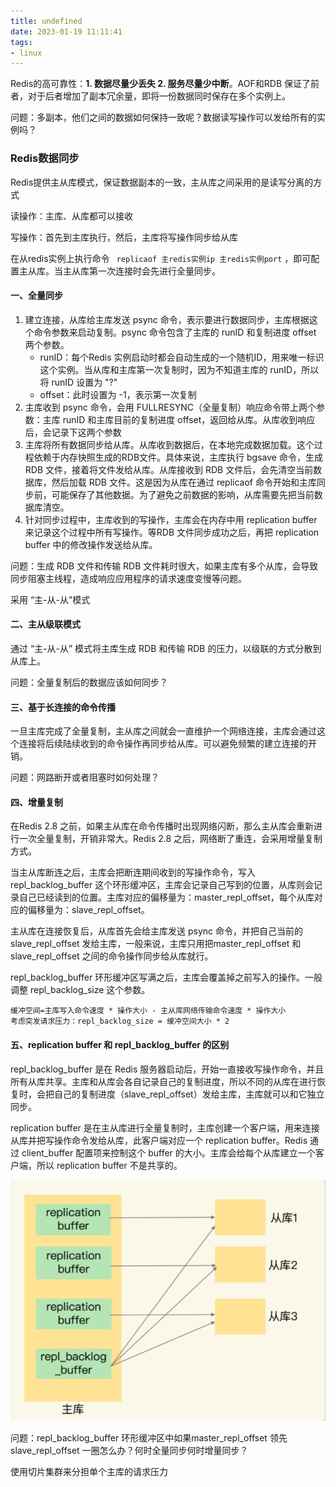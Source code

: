 ```yaml
---
title: undefined
date: 2023-01-19 11:11:41
tags:
- linux
---
```


Redis的高可靠性：**1. 数据尽量少丢失 2. 服务尽量少中断**。AOF和RDB 保证了前者，对于后者增加了副本冗余量，即将一份数据同时保存在多个实例上。

问题：多副本，他们之间的数据如何保持一致呢？数据读写操作可以发给所有的实例吗？

### Redis数据同步

Redis提供主从库模式，保证数据副本的一致，主从库之间采用的是读写分离的方式

读操作：主库、从库都可以接收

写操作：首先到主库执行，然后，主库将写操作同步给从库

在从redis实例上执行命令  ` replicaof 主redis实例ip 主redis实例port` ，即可配置主从库。当主从库第一次连接时会先进行全量同步。

#### 一、全量同步

1. 建立连接，从库给主库发送 psync 命令，表示要进行数据同步，主库根据这个命令参数来启动复制。psync 命令包含了主库的 runID 和复制进度 offset 两个参数。
   - runID：每个Redis 实例启动时都会自动生成的一个随机ID，用来唯一标识这个实例。当从库和主库第一次复制时，因为不知道主库的 runID，所以将 runID 设置为 "?"
   - offset：此时设置为 -1，表示第一次复制
2. 主库收到 psync 命令，会用 FULLRESYNC（全量复制）响应命令带上两个参数：主库 runID 和主库目前的复制进度 offset，返回给从库。从库收到响应后，会记录下这两个参数
3. 主库将所有数据同步给从库。从库收到数据后，在本地完成数据加载。这个过程依赖于内存快照生成的RDB文件。具体来说，主库执行 bgsave 命令，生成 RDB 文件，接着将文件发给从库。从库接收到 RDB 文件后，会先清空当前数据库，然后加载 RDB 文件。这是因为从库在通过 replicaof 命令开始和主库同步前，可能保存了其他数据。为了避免之前数据的影响，从库需要先把当前数据库清空。
4. 针对同步过程中，主库收到的写操作，主库会在内存中用 replication buffer 来记录这个过程中所有写操作。等RDB 文件同步成功之后，再把 replication buffer 中的修改操作发送给从库。

问题：生成 RDB 文件和传输 RDB 文件耗时很大，如果主库有多个从库，会导致同步阻塞主线程，造成响应应用程序的请求速度变慢等问题。

采用 “主-从-从”模式

#### 二、主从级联模式

通过 “主-从-从” 模式将主库生成 RDB 和传输 RDB 的压力，以级联的方式分散到从库上。

问题：全量复制后的数据应该如何同步？

#### 三、基于长连接的命令传播

一旦主库完成了全量复制，主从库之间就会一直维护一个网络连接，主库会通过这个连接将后续陆续收到的命令操作再同步给从库。可以避免频繁的建立连接的开销。

问题：网路断开或者阻塞时如何处理？

#### 四、增量复制

在Redis 2.8 之前，如果主从库在命令传播时出现网络闪断，那么主从库会重新进行一次全量复制，开销非常大。Redis 2.8 之后，网络断了重连，会采用增量复制方式。

当主从库断连之后，主库会把断连期间收到的写操作命令，写入 repl_backlog_buffer 这个环形缓冲区，主库会记录自己写到的位置，从库则会记录自己已经读到的位置。主库对应的偏移量为：master_repl_offset，每个从库对应的偏移量为：slave_repl_offset。

主从库在连接恢复后，从库首先会给主库发送 psync 命令，并把自己当前的 slave_repl_offset 发给主库，一般来说，主库只用把master_repl_offset 和 slave_repl_offset 之间的命令操作同步给从库就行。

repl_backlog_buffer 环形缓冲区写满之后，主库会覆盖掉之前写入的操作。一般调整 repl_backlog_size 这个参数。

```shell
缓冲空间=主库写入命令速度 * 操作大小 - 主从库网络传输命令速度 * 操作大小
考虑突发请求压力：repl_backlog_size = 缓冲空间大小 * 2 
```

#### 五、replication buffer 和 repl_backlog_buffer 的区别

repl_backlog_buffer 是在 Redis 服务器启动后，开始一直接收写操作命令，并且所有从库共享。主库和从库会各自记录自己的复制进度，所以不同的从库在进行恢复时，会把自己的复制进度（slave_repl_offset）发给主库，主库就可以和它独立同步。

replication buffer 是在主从库进行全量复制时，主库创建一个客户端，用来连接从库并把写操作命令发给从库，此客户端对应一个 replication buffer。Redis 通过 client_buffer 配置项来控制这个 buffer 的大小。主库会给每个从库建立一个客户端，所以 replication buffer 不是共享的。

![](./image/replication_buffer和repl_backlog_buffer区别.png)

问题：repl_backlog_buffer 环形缓冲区中如果master_repl_offset 领先 slave_repl_offset 一圈怎么办？何时全量同步何时增量同步？

使用切片集群来分担单个主库的请求压力